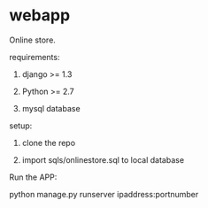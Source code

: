 webapp
======

Online store.


requirements:


1. django >= 1.3


2. Python >= 2.7


3. mysql database


setup:


1. clone the repo


2. import sqls/onlinestore.sql to local database



Run the APP:


python manage.py runserver ipaddress:portnumber

